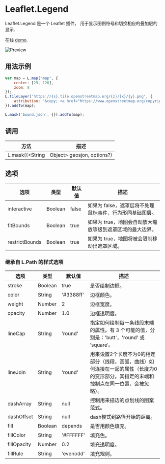 # Leaflet.Legend 
Leaflet.Legend 是一个 Leaflet 插件， 用于显示图例符号和切换相应的叠加层的显示.  

在线 [demo](https://ptma.gitee.io/leaflet.mask/examples/mask.html).

![Preview](https://ptma.gitee.io/leaflet.mask/examples/preview.png)

## 用法示例
```javascript
var map = L.map("map", {
    center: [29, 120],
    zoom: 8
});
L.tileLayer('https://{s}.tile.openstreetmap.org/{z}/{x}/{y}.png', {
    attribution: '&copy; <a href="https://www.openstreetmap.org/copyright">OpenStreetMap</a> contributors'
}).addTo(map);

L.mask('bound.json', {}).addTo(map);
```

## 调用 

| 方法 | 描述 |
|--------|-------------|
| L.mask((<String|Object> geosjon, <Path options> options?) | 从 GeoJSON url 或者 Json 对象加载遮罩多边形，并设置显示样式选项。 |

## 选项
| 选项 | 类型 | 默认值 | 描述 |
|--------|------|---------|-------------|
| interactive | Boolean | false | 如果为 false，遮罩层将不处理鼠标事件，行为形同基础图层。 |
| fitBounds | Boolean | true | 如果为 true，地图会自动放大缩放等级到遮罩区域的最大边界。 |
| restrictBounds | Boolean | true | 如果为 true，地图将被会限制移动出遮罩区域。 |
### 继承自 L.Path 的样式选项
| 选项 | 类型 | 默认值 | 描述 |
|--------|------|---------|-------------|
| stroke              | Boolean  | true       | 是否绘制边框。 |
| color               | String   | '#3388ff' | 边框颜色。 |
| weight              | Number   | 2          | 边框宽度。 |
| opacity             | Number   | 1.0       | 边框透明度。 |
| lineCap             | String   | 'round'    | 指定如何绘制每一条线段末端的属性。有 3 个可能的值，分别是：'butt'，'round' 或 ’square‘。  |
| lineJoin            | String   | 'round'    | 用来设置2个长度不为0的相连部分（线段，圆弧，曲线）如何连接在一起的属性（长度为0的变形部分，其指定的末端和控制点在同一位置，会被忽略）。 |
| dashArray           | String   | null       | 控制用来描边的点划线的图案范式。 |
| dashOffset          | String   | null       | dash模式到路径开始的距离。 |
| fill                | Boolean  | depends    | 是否用颜色填充。 |
| fillColor           | String   | '#FFFFFF'         | 填充色。 |
| fillOpacity         | Number   | 0.2       | 填充透明度。 |
| fillRule            | String   | 'evenodd'  | 填充规则。 |
